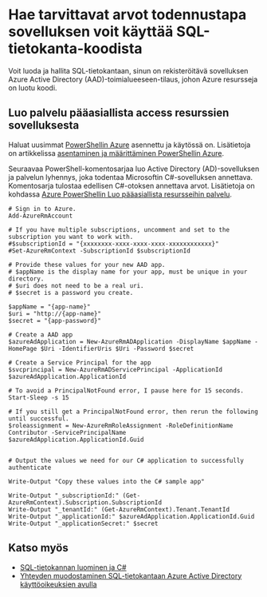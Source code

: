 <properties
   pageTitle="Hae tarvittavat arvot todennustapa koodista SQL-tietokantaan sovellus | Microsoft Azure"
   description="Luo palvelun lyhennys SQL-tietokannan avaaminen koodi."
   services="sql-database"
   documentationCenter=""
   authors="stevestein"
   manager="jhubbard"
   editor=""
   tags=""/>

<tags
   ms.service="sql-database"
   ms.devlang="na"
   ms.topic="article"
   ms.tgt_pltfrm="na"
   ms.workload="data-management"
   ms.date="09/30/2016"
   ms.author="sstein"/>

# <a name="get-the-required-values-for-authenticating-an-application-to-access-sql-database-from-code"></a>Hae tarvittavat arvot todennustapa sovelluksen voit käyttää SQL-tietokanta-koodista

Voit luoda ja hallita SQL-tietokantaan, sinun on rekisteröitävä sovelluksen Azure Active Directory (AAD)-toimialueeseen-tilaus, johon Azure resursseja on luotu koodi.

## <a name="create-a-service-principal-to-access-resources-from-an-application"></a>Luo palvelu pääasiallista access resurssien sovelluksesta

Haluat uusimmat [PowerShellin Azure](https://msdn.microsoft.com/library/mt619274.aspx) asennettu ja käytössä on. Lisätietoja on artikkelissa [asentaminen ja määrittäminen PowerShellin Azure](../powershell-install-configure.md).

Seuraavaa PowerShell-komentosarjaa luo Active Directory (AD)-sovelluksen ja palvelun lyhennys, joka todentaa Microsoftin C#-sovelluksen annettava. Komentosarja tulostaa edellisen C#-otoksen annettava arvot. Lisätietoja on kohdassa [Azure PowerShellin Luo pääasiallista resursseihin palvelu](../resource-group-authenticate-service-principal.md).

   
    # Sign in to Azure.
    Add-AzureRmAccount
    
    # If you have multiple subscriptions, uncomment and set to the subscription you want to work with.
    #$subscriptionId = "{xxxxxxxx-xxxx-xxxx-xxxx-xxxxxxxxxxxx}"
    #Set-AzureRmContext -SubscriptionId $subscriptionId
    
    # Provide these values for your new AAD app.
    # $appName is the display name for your app, must be unique in your directory.
    # $uri does not need to be a real uri.
    # $secret is a password you create.
    
    $appName = "{app-name}"
    $uri = "http://{app-name}"
    $secret = "{app-password}"
    
    # Create a AAD app
    $azureAdApplication = New-AzureRmADApplication -DisplayName $appName -HomePage $Uri -IdentifierUris $Uri -Password $secret
    
    # Create a Service Principal for the app
    $svcprincipal = New-AzureRmADServicePrincipal -ApplicationId $azureAdApplication.ApplicationId
    
    # To avoid a PrincipalNotFound error, I pause here for 15 seconds.
    Start-Sleep -s 15
    
    # If you still get a PrincipalNotFound error, then rerun the following until successful. 
    $roleassignment = New-AzureRmRoleAssignment -RoleDefinitionName Contributor -ServicePrincipalName $azureAdApplication.ApplicationId.Guid
    
    
    # Output the values we need for our C# application to successfully authenticate
    
    Write-Output "Copy these values into the C# sample app"
    
    Write-Output "_subscriptionId:" (Get-AzureRmContext).Subscription.SubscriptionId
    Write-Output "_tenantId:" (Get-AzureRmContext).Tenant.TenantId
    Write-Output "_applicationId:" $azureAdApplication.ApplicationId.Guid
    Write-Output "_applicationSecret:" $secret




## <a name="see-also"></a>Katso myös

- [SQL-tietokannan luominen ja C#](sql-database-get-started-csharp.md)
- [Yhteyden muodostaminen SQL-tietokantaan Azure Active Directory käyttöoikeuksien avulla](sql-database-aad-authentication.md)


